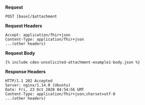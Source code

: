 **Request**

~~~
POST [base]/$attachment
~~~

**Request Headers**

~~~
Accept: application/fhir+json
Content-Type: application/fhir+json
...(other headers)
~~~

**Request Body**

~~~
{% include cdex-unsolicited-attachment-example1-body.json %}
~~~

**Response Headers**

~~~
HTTP/1.1 202 Accepted
Server: nginx/1.14.0 (Ubuntu)
Date: Fri, 23 Oct 2020 04:54:56 GMT
Content-Type: application/fhir+json;charset=utf-8
...(other headers)
~~~
